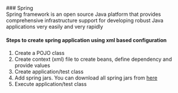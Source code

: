 <div class="text-green">
  ### Spring
</div>
Spring framework is an open source Java platform that provides comprehensive infrastructure support for developing robust Java applications very easily and very rapidly

#### Steps to create spring application using xml based configuration
1. Create a POJO class
2. Create context (xml) file to create beans, define dependency and provide values
3. Create application/test class
4. Add spring jars. You can download all spring jars from [here](https://repo.spring.io/release/org/springframework/spring)
5. Execute application/test class
